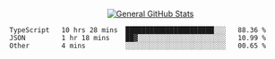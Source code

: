 <p align="center">
  <a href="https://github.com/AndyDevv">
    <img src="https://github-readme-stats.vercel.app/api?username=AndyDevv&custom_title=General%20GitHub%20Stats&theme=aura_dark" alt="General GitHub Stats">
  </a>
</p>

<!--START_SECTION:waka-->

```text
TypeScript   10 hrs 28 mins  ██████████████████████░░░   88.36 %
JSON         1 hr 18 mins    ██▓░░░░░░░░░░░░░░░░░░░░░░   10.99 %
Other        4 mins          ░░░░░░░░░░░░░░░░░░░░░░░░░   00.65 %
```

<!--END_SECTION:waka-->
